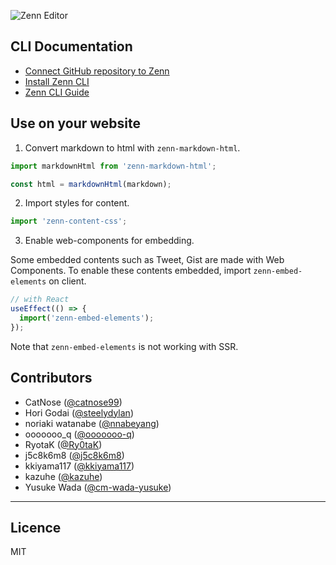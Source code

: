 ![Zenn Editor](https://user-images.githubusercontent.com/34590683/91540859-60e06780-e956-11ea-9762-0acac2b7c4c5.png)

## CLI Documentation

- [Connect GitHub repository to Zenn](https://zenn.dev/zenn/articles/connect-to-github)
- [Install Zenn CLI](https://zenn.dev/zenn/articles/install-zenn-cli)
- [Zenn CLI Guide](https://zenn.dev/zenn/articles/zenn-cli-guide)

## Use on your website

1. Convert markdown to html with `zenn-markdown-html`.

```ts
import markdownHtml from 'zenn-markdown-html';

const html = markdownHtml(markdown);
```

2. Import styles for content.

```ts
import 'zenn-content-css';
```

3. Enable web-components for embedding.

Some embedded contents such as Tweet, Gist are made with Web Components. To enable these contents embedded, import `zenn-embed-elements` on client.

```ts
// with React
useEffect(() => {
  import('zenn-embed-elements');
});
```

Note that `zenn-embed-elements` is not working with SSR.

## Contributors

- CatNose ([@catnose99](https://twitter.com/catnose99))
- Hori Godai ([@steelydylan](https://github.com/steelydylan))
- noriaki watanabe ([@nnabeyang](https://github.com/nnabeyang))
- ooooooo_q ([@ooooooo-q](https://github.com/ooooooo-q))
- RyotaK ([@Ry0taK](https://github.com/Ry0taK))
- j5c8k6m8 ([@j5c8k6m8](https://github.com/j5c8k6m8))
- kkiyama117 ([@kkiyama117](https://github.com/kkiyama117))
- kazuhe ([@kazuhe](https://github.com/kazuhe))
- Yusuke Wada ([@cm-wada-yusuke](https://github.com/cm-wada-yusuke))

---

## Licence

MIT
